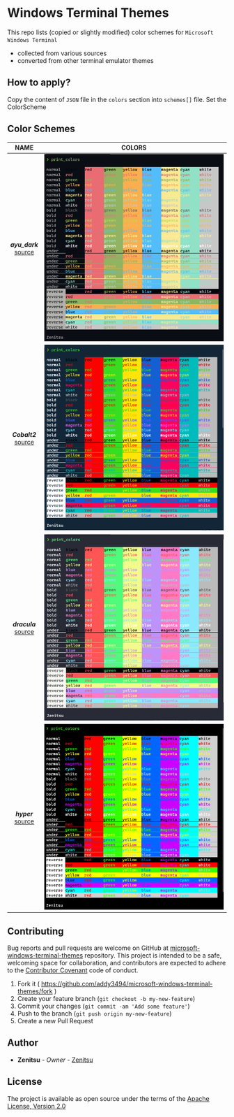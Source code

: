 # Windows Terminal Themes


This repo lists (copied or slightly modified) color schemes for `Microsoft Windows Terminal`

- collected from various sources
- converted from other terminal emulator themes

## How to apply?

Copy the content of `JSON` file in the `colors` section into `schemes[]` file.
Set the ColorScheme 


## Color Schemes

|NAME|COLORS|
|:---:|:---:|
|**_ayu_dark_**<br>[source](https://github.com/ayu-theme/ayu-colors)|![base16_default_dark](images/ayu-dark.png)|
|**_Cobalt2_**<br>[source](https://github.com/wesbos/cobalt2/tree/master/Cobalt2)|![Cobalt2](images/cobalt2.png)|
|**_dracula_**<br>[source](https://draculatheme.com)|![dracula](images/dracula.png)|
|**_hyper_**<br>[source](https://hyper.is)|![hyper](images/hyperjs.png)|


## Contributing

Bug reports and pull requests are welcome on GitHub at [microsoft-windows-terminal-themes](https://github.com/addy3494/microsoft-windows-terminal-themes) 
repository. This project is intended to be a safe, welcoming space for collaboration, and contributors are expected to 
adhere to the [Contributor Covenant](http://contributor-covenant.org) code of conduct.

  1. Fork it ( https://github.com/addy3494/microsoft-windows-terminal-themes/fork )
  1. Create your feature branch (`git checkout -b my-new-feature`)
  1. Commit your changes (`git commit -am 'Add some feature'`)
  1. Push to the branch (`git push origin my-new-feature`)
  1. Create a new Pull Request

## Author

* **Zenitsu** - *Owner* - [Zenitsu](https://github.com/addy3494)

## License

The project is available as open source under the terms of the [Apache License, Version 2.0](LICENSE)